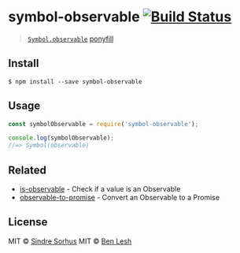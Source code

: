# symbol-observable [![Build Status](https://travis-ci.org/benlesh/symbol-observable.svg?branch=master)](https://travis-ci.org/benlesh/symbol-observable)

> [`Symbol.observable`](https://github.com/zenparsing/es-observable) [ponyfill](https://ponyfill.com)


## Install

```
$ npm install --save symbol-observable
```


## Usage

```js
const symbolObservable = require('symbol-observable');

console.log(symbolObservable);
//=> Symbol(observable)
```


## Related

- [is-observable](https://github.com/sindresorhus/is-observable) - Check if a value is an Observable
- [observable-to-promise](https://github.com/sindresorhus/observable-to-promise) - Convert an Observable to a Promise


## License

MIT © [Sindre Sorhus](https://sindresorhus.com)
MIT © [Ben Lesh](https://github.com/benlesh)
